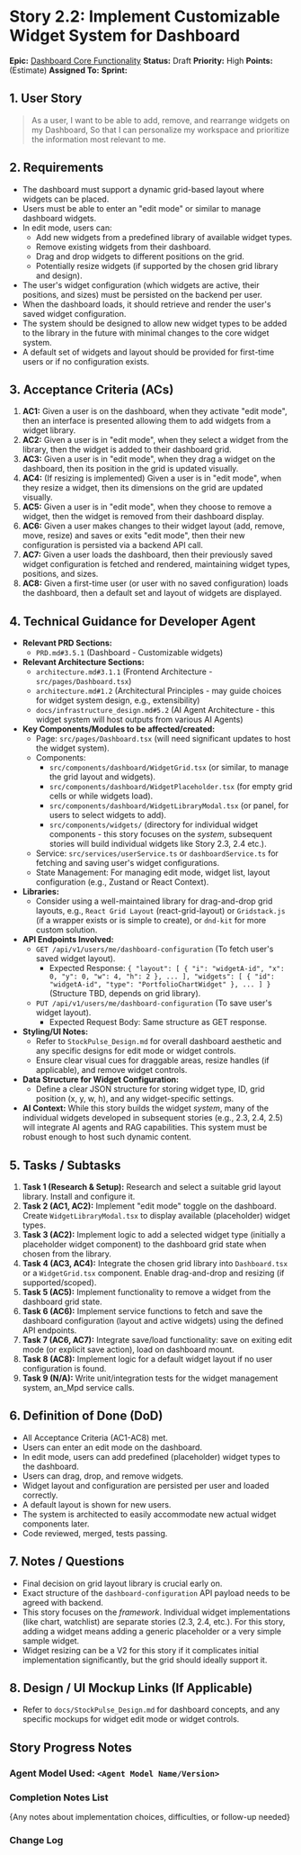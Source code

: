 # Story 2.2: Implement Customizable Widget System for Dashboard

**Epic:** [Dashboard Core Functionality](../epic-2.md)
**Status:** Draft
**Priority:** High
**Points:** (Estimate)
**Assigned To:** 
**Sprint:** 

## 1. User Story

> As a user,
> I want to be able to add, remove, and rearrange widgets on my Dashboard,
> So that I can personalize my workspace and prioritize the information most relevant to me.

## 2. Requirements

*   The dashboard must support a dynamic grid-based layout where widgets can be placed.
*   Users must be able to enter an "edit mode" or similar to manage dashboard widgets.
*   In edit mode, users can:
    *   Add new widgets from a predefined library of available widget types.
    *   Remove existing widgets from their dashboard.
    *   Drag and drop widgets to different positions on the grid.
    *   Potentially resize widgets (if supported by the chosen grid library and design).
*   The user's widget configuration (which widgets are active, their positions, and sizes) must be persisted on the backend per user.
*   When the dashboard loads, it should retrieve and render the user's saved widget configuration.
*   The system should be designed to allow new widget types to be added to the library in the future with minimal changes to the core widget system.
*   A default set of widgets and layout should be provided for first-time users or if no configuration exists.

## 3. Acceptance Criteria (ACs)

1.  **AC1:** Given a user is on the dashboard, when they activate "edit mode", then an interface is presented allowing them to add widgets from a widget library.
2.  **AC2:** Given a user is in "edit mode", when they select a widget from the library, then the widget is added to their dashboard grid.
3.  **AC3:** Given a user is in "edit mode", when they drag a widget on the dashboard, then its position in the grid is updated visually.
4.  **AC4:** (If resizing is implemented) Given a user is in "edit mode", when they resize a widget, then its dimensions on the grid are updated visually.
5.  **AC5:** Given a user is in "edit mode", when they choose to remove a widget, then the widget is removed from their dashboard display.
6.  **AC6:** Given a user makes changes to their widget layout (add, remove, move, resize) and saves or exits "edit mode", then their new configuration is persisted via a backend API call.
7.  **AC7:** Given a user loads the dashboard, then their previously saved widget configuration is fetched and rendered, maintaining widget types, positions, and sizes.
8.  **AC8:** Given a first-time user (or user with no saved configuration) loads the dashboard, then a default set and layout of widgets are displayed.

## 4. Technical Guidance for Developer Agent

*   **Relevant PRD Sections:**
    *   `PRD.md#3.5.1` (Dashboard - Customizable widgets)
*   **Relevant Architecture Sections:**
    *   `architecture.md#3.1.1` (Frontend Architecture - `src/pages/Dashboard.tsx`)
    *   `architecture.md#1.2` (Architectural Principles - may guide choices for widget system design, e.g., extensibility)
    *   `docs/infrastructure_design.md#5.2` (AI Agent Architecture - this widget system will host outputs from various AI Agents)
*   **Key Components/Modules to be affected/created:**
    *   Page: `src/pages/Dashboard.tsx` (will need significant updates to host the widget system).
    *   Components:
        *   `src/components/dashboard/WidgetGrid.tsx` (or similar, to manage the grid layout and widgets).
        *   `src/components/dashboard/WidgetPlaceholder.tsx` (for empty grid cells or while widgets load).
        *   `src/components/dashboard/WidgetLibraryModal.tsx` (or panel, for users to select widgets to add).
        *   `src/components/widgets/` (directory for individual widget components - this story focuses on the *system*, subsequent stories will build individual widgets like Story 2.3, 2.4 etc.).
    *   Service: `src/services/userService.ts` or `dashboardService.ts` for fetching and saving user's widget configurations.
    *   State Management: For managing edit mode, widget list, layout configuration (e.g., Zustand or React Context).
*   **Libraries:**
    *   Consider using a well-maintained library for drag-and-drop grid layouts, e.g., `React Grid Layout` (react-grid-layout) or `Gridstack.js` (if a wrapper exists or is simple to create), or `dnd-kit` for more custom solution.
*   **API Endpoints Involved:**
    *   `GET /api/v1/users/me/dashboard-configuration` (To fetch user's saved widget layout).
        *   Expected Response: `{ "layout": [ { "i": "widgetA-id", "x": 0, "y": 0, "w": 4, "h": 2 }, ... ], "widgets": [ { "id": "widgetA-id", "type": "PortfolioChartWidget" }, ... ] }` (Structure TBD, depends on grid library).
    *   `PUT /api/v1/users/me/dashboard-configuration` (To save user's widget layout).
        *   Expected Request Body: Same structure as GET response.
*   **Styling/UI Notes:**
    *   Refer to `StockPulse_Design.md` for overall dashboard aesthetic and any specific designs for edit mode or widget controls.
    *   Ensure clear visual cues for draggable areas, resize handles (if applicable), and remove widget controls.
*   **Data Structure for Widget Configuration:**
    *   Define a clear JSON structure for storing widget type, ID, grid position (x, y, w, h), and any widget-specific settings.
*   **AI Context:** While this story builds the widget *system*, many of the individual widgets developed in subsequent stories (e.g., 2.3, 2.4, 2.5) will integrate AI agents and RAG capabilities. This system must be robust enough to host such dynamic content.

## 5. Tasks / Subtasks

1.  **Task 1 (Research & Setup):** Research and select a suitable grid layout library. Install and configure it.
2.  **Task 2 (AC1, AC2):** Implement "edit mode" toggle on the dashboard. Create `WidgetLibraryModal.tsx` to display available (placeholder) widget types.
3.  **Task 3 (AC2):** Implement logic to add a selected widget type (initially a placeholder widget component) to the dashboard grid state when chosen from the library.
4.  **Task 4 (AC3, AC4):** Integrate the chosen grid library into `Dashboard.tsx` or a `WidgetGrid.tsx` component. Enable drag-and-drop and resizing (if supported/scoped).
5.  **Task 5 (AC5):** Implement functionality to remove a widget from the dashboard grid state.
6.  **Task 6 (AC6):** Implement service functions to fetch and save the dashboard configuration (layout and active widgets) using the defined API endpoints.
7.  **Task 7 (AC6, AC7):** Integrate save/load functionality: save on exiting edit mode (or explicit save action), load on dashboard mount.
8.  **Task 8 (AC8):** Implement logic for a default widget layout if no user configuration is found.
9.  **Task 9 (N/A):** Write unit/integration tests for the widget management system, an_Mpd service calls.

## 6. Definition of Done (DoD)

*   All Acceptance Criteria (AC1-AC8) met.
*   Users can enter an edit mode on the dashboard.
*   In edit mode, users can add predefined (placeholder) widget types to the dashboard.
*   Users can drag, drop, and remove widgets.
*   Widget layout and configuration are persisted per user and loaded correctly.
*   A default layout is shown for new users.
*   The system is architected to easily accommodate new actual widget components later.
*   Code reviewed, merged, tests passing.

## 7. Notes / Questions

*   Final decision on grid layout library is crucial early on.
*   Exact structure of the `dashboard-configuration` API payload needs to be agreed with backend.
*   This story focuses on the *framework*. Individual widget implementations (like chart, watchlist) are separate stories (2.3, 2.4, etc.). For this story, adding a widget means adding a generic placeholder or a very simple sample widget.
*   Widget resizing can be a V2 for this story if it complicates initial implementation significantly, but the grid should ideally support it.

## 8. Design / UI Mockup Links (If Applicable)

*   Refer to `docs/StockPulse_Design.md` for dashboard concepts, and any specific mockups for widget edit mode or widget controls.

## Story Progress Notes

### Agent Model Used: `<Agent Model Name/Version>`

### Completion Notes List

{Any notes about implementation choices, difficulties, or follow-up needed}

### Change Log 
